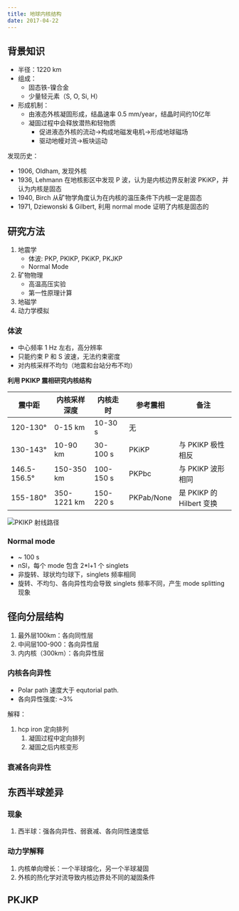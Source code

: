 ```yaml
---
title: 地球内核结构
date: 2017-04-22
---
```


## 背景知识

-   半径：1220 km
-   组成：
    -   固态铁-镍合金
    -   少量轻元素（S, O, Si, H）
-   形成机制：
    -   由液态外核凝固形成，结晶速率 0.5 mm/year，结晶时间约10亿年
    -   凝固过程中会释放潜热和轻物质
        -   促进液态外核的流动->构成地磁发电机->形成地球磁场
        -   驱动地幔对流->板块运动

发现历史：

-   1906, Oldham, 发现外核
-   1936, Lehmann 在地核影区中发现 P 波，认为是内核边界反射波 PKiKP，并认为内核是固态
-   1940, Birch 从矿物学角度认为在内核的温压条件下内核一定是固态
-   1971, Dziewonski & Gilbert, 利用 normal mode 证明了内核是固态的

## 研究方法

1.  地震学
    -   体波: PKP, PKIKP, PKiKP, PKJKP
    -   Normal Mode
2.  矿物物理
    -   高温高压实验
    -   第一性原理计算
3.  地磁学
4.  动力学模拟

### 体波

-   中心频率 1 Hz 左右，高分辨率
-   只能约束 P 和 S 波速，无法约束密度
-   对内核采样不均匀（地震和台站分布不均）

**利用 PKIKP 震相研究内核结构**

震中距    | 内核采样深度 | 内核走时  | 参考震相  | 备注
---------|------------|----------|---------|---
120-130° | 0-15 km    | 10-30 s  | 无      |
130-143° | 10-90 km   | 30-100 s | PKiKP   | 与 PKIKP 极性相反
146.5-156.5° | 150-350 km | 100-150 s | PKPbc | 与 PKIKP 波形相同
155-180° | 350-1221 km  | 150-220 s  | PKPab/None | 是 PKIKP 的 Hilbert 变换  

![PKIKP 射线路径](/Seismology/images/PKIKP-raypath.png)

### Normal mode

-   ~ 100 s
-   nSl，每个 mode 包含 2*l+1 个 singlets
-   非旋转、球状均匀球下，singlets 频率相同
-   旋转、不均匀、各向异性均会导致 singlets 频率不同，产生 mode splitting 现象

## 径向分层结构

1. 最外层100km：各向同性层
2. 中间层100-900：各向异性层
2. 内内核（300km）：各向异性层

### 内核各向异性

- Polar path 速度大于 equtorial path.
- 各向异性强度: ~3%

解释：

1.  hcp iron 定向排列
    1. 凝固过程中定向排列
    2. 凝固之后内核变形

### 衰减各向异性

## 东西半球差异

### 现象

1. 西半球：强各向异性、弱衰减、各向同性速度低

### 动力学解释

1. 内核单向增长：一个半球熔化，另一个半球凝固
2. 外核的热化学对流导致内核边界处不同的凝固条件


## PKJKP
